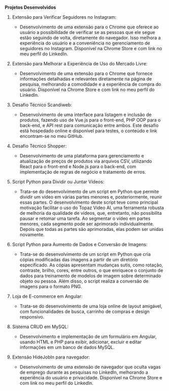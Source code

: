 **Projetos Desenvolvidos**

1. Extensão para Verificar Seguidores no Instagram: 
    - Desenvolvimento de uma extensão para o Chrome que oferece ao usuário a possibilidade de verificar se as pessoas que ele segue estão seguindo de volta, diretamente do navegador. Isso melhora a experiência do usuário e a conveniência no gerenciamento de seguidores no Instagram. Disponível na Chrome Store e com link no meu perfil do LinkedIn.

2. Extensão para Melhorar a Experiência de Uso do Mercado Livre:
    - Desenvolvimento de uma extensão para o Chrome que fornece informações detalhadas e relevantes diretamente na página de pesquisa, melhorando a comodidade e a experiência de compra do usuário. Disponível na Chrome Store e com link no meu perfil do LinkedIn.

3. Desafio Técnico Scandiweb:
    - Desenvolvimento de uma interface para listagem e inclusão de produtos, fazendo uso de Vue.js para o front-end, PHP OOP para o back-end, e API rest para comunicação entre ambos. Este desafio está hospedado online e disponível para testes, o conteúdo e link encontram-se no meu GitHub.

4. Desafio Técnico Shopper: 
    - Desenvolvimento de uma plataforma para gerenciamento e atualização de preços de produtos via arquivos CSV, utilizando React para o front-end e Node.js para o back-end, com implementação de regras de negócio e tratamento de erros.

5. Script Python para Dividir ou Juntar Vídeos: 
    - Trata-se do desenvolvimento de um script em Python que permite dividir um vídeo em várias partes menores e, posteriormente, reunir essas partes. O desenvolvimento deste script teve como principal motivação facilitar o uso do Topaz Video AI, uma ferramenta robusta de melhoria da qualidade de vídeos, que, entretanto, não possibilita pausar e retomar uma tarefa. Ao segmentar o vídeo em partes menores, cada segmento pode ser aprimorado individualmente. Depois que todas as partes são aprimoradas, elas podem ser unidas novamente.

6. Script Python para Aumento de Dados e Conversão de Imagens: 
    - Trata-se do desenvolvimento de um script em Python que cria cópias modificadas das imagens a partir de um diretório especificado. As cópias apresentam mudanças sutis, como rotação, contraste, brilho, cores, entre outros, o que enriquece o conjunto de dados para treinamento de modelos de imagem sobre determinado objeto ou pessoa. Além disso, o script realiza a conversão de imagens para o formato PNG.

7. Loja de E-commerce em Angular: 
    - Trata-se do desenvolvimento de uma loja online de layout amigável, com funcionalidades de busca, carrinho de compras e design responsivo.

8. Sistema CRUD em MySQL: 
    - Desenvolvimento e implementação de um formulário em Angular, usando HTML e PHP para exibir, adicionar, excluir e editar informações em um banco de dados MySQL.

9. Extensão HideJobIn para navegador: 
    - Desenvolvimento de uma extensão de navegador que oculta vagas de emprego durante as pesquisas no LinkedIn, melhorando a experiência do usuário e privacidade. Disponível na Chrome Store e com link no meu perfil do LinkedIn.
